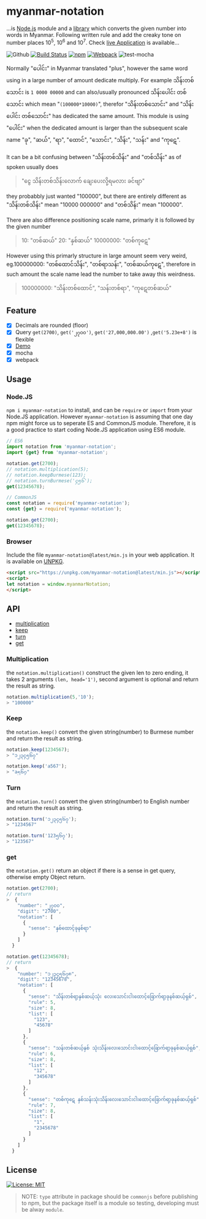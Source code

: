 # myanmar-notation

...is [Node.js](#node.js) module and a [library](#browser) which converts the given number into words in Myanmar. Following written rule and add the creaky tone on number places 10<sup>5</sup>, 10<sup>6</sup> and 10<sup>7</sup>. Check [live Application][demo] is available...

![Github][workflows]
[![Build Status][travis-svg]][travis]
[![npm][npm-svg]][npm]
[![Webpack][webpack-check]][latest-min]
![test-mocha]

Normally "ပေါင်း" in Myanmar translated "plus", however the same word using in a large number of amount dedicate multiply. For example
သိန်းတစ်သောင်း is `1 0000 00000` and can also/usually pronounced သိန်းပေါင်း တစ်သောင်း which mean "`(100000*10000)`", therefor "သိန်းတစ်သောင်း" and "သိန်းပေါင်း တစ်သောင်း" has dedicated the same amount. This module is using "ပေါင်း" when the dedicated amount is larger than the subsequent scale name "ခု", "ဆယ်", "ရာ", "ထောင်", "သောင်း", "သိန်း", "သန်း" and "ကု​ဋေ​".

It can be a bit confusing between "သိန်းတစ်သိန်း" and "တစ်သိန်း" as of spoken usually does

> "ငွေ သိန်းတစ်သိန်းလောက်  ချေးပေးလို့ရမလား ခင်ဗျာ"

they probabbly just wanted "100000",
but there are entirely different as "သိန်းတစ်သိန်း" mean "10000 000000" and "တစ်သိန်း" mean "100000".

There are also difference positioning scale name, primarly it is followed by the given number

> 10: "တစ်ဆယ်" 20: "နှစ်ဆယ်" 10000000: "တစ်ကု​ဋေ​"

However using this primarly structure in large amount seem very weird, eg.100000000: "တစ်ထောင်သိန်း", "တစ်ရာသန်း", "တစ်ဆယ်ကု​ဋေ​", therefore in such amount the scale name lead the number to take away this weirdness.

> 100000000: "သိန်းတစ်ထောင်", "သန်းတစ်ရာ", "ကု​ဋေ​တစ်ဆယ်"

## Feature

- [x] Decimals are rounded (floor)
- [x] Query `get(2700)`, `get('၂၇၀၀')`, `get('27,000,000.00')` ,`get('5.23e+8')` is flexible
- [x] [Demo][demo]
- [x] mocha
- [x] webpack

## Usage

### Node.JS

`npm i myanmar-notation` to install, and can be `require` or `import` from your Node.JS application. However `myanmar-notation` is assuming that one day npm might force us to seperate ES and CommonJS module. Therefore, it is a good practice to start coding Node.JS application using ES6 module.

```js
// ES6
import notation from 'myanmar-notation';
import {get} from 'myanmar-notation';

notation.get(2700);
// notation.multiplication(5);
// notation.keepBurmese(123);
// notation.turnBurmese('၄၅၆');
get(12345678);

// CommonJS
const notation = require('myanmar-notation');
const {get} = require('myanmar-notation');

notation.get(2700);
get(12345678);
```

### Browser

Include the file `myanmar-notation@latest/min.js` in your web application. It is available on [UNPKG][unpkg].

```html
<script src="https://unpkg.com/myanmar-notation@latest/min.js"></script>
<script>
let notation = window.myanmarNotation;
</script>
```

## API

- [multiplication](#multiplication)
- [keep](#keep)
- [turn](#turn)
- [get](#get)

### Multiplication

the `notation.multiplication()` construct the given len to zero ending, it takes 2 arguments `(len, head='1')`, second argument is optional and return the result as string.

```js
notation.multiplication(5,'10');
> "100000"
```

### Keep

the `notation.keep()` convert the given string(number) to Burmese number and return the result as string.

```js
notation.keep(1234567);
> "၁၂၃၄၅၆၇"

notation.keep('a567');
> "a၅၆၇"
```

### Turn

the `notation.turn()` convert the given string(number) to English number and return the result as string.

```js
notation.turn('၁၂၃၄၅၆၇');
> "1234567"

notation.turn('123၅၆၇');
> "123567"
```

### get

the `notation.get()` return an object if there is a sense in get query, otherwise empty Object return.

```js
notation.get(2700);
// return
>  {
    "number": "၂၇၀၀",
    "digit": "2700",
    "notation": [
      {
        "sense": "နှစ်ထောင့်ခုနစ်ရာ"
      }
    ]
  }

notation.get(12345678);
// return
>  {
    "number": "၁၂၃၄၅၆၇၈",
    "digit": "12345678",
    "notation": [
      {
        "sense": "သိန်းတစ်ရာ့နှစ်ဆယ့်သုံး လေးသောင်းငါးထောင့်ခြောက်ရာ့ခုနစ်ဆယ့်ရှစ်",
        "rule": 5,
        "size": 8,
        "list": [
          "123",
          "45678"
        ]
      },
      {
        "sense": "သန်းတစ်ဆယ့်နှစ် သုံးသိန်းလေးသောင်းငါးထောင့်ခြောက်ရာ့ခုနစ်ဆယ့်ရှစ်",
        "rule": 6,
        "size": 8,
        "list": [
          "12",
          "345678"
        ]
      },
      {
        "sense": "တစ်ကု​ဋေ​ နှစ်သန်းသုံးသိန်းလေးသောင်းငါးထောင့်ခြောက်ရာ့ခုနစ်ဆယ့်ရှစ်",
        "rule": 7,
        "size": 8,
        "list": [
          "1",
          "2345678"
        ]
      }
    ]
  }
```

## License

[![License: MIT][license]][license-url]

> NOTE: `type` attribute in package should be `commonjs` before publishing to npm, but the package itself is a module so testing, developing must be alway `module`.

[demo]: https://khensolomon.github.io/myanmar-notation/
[workflows]: https://github.com/khensolomon/myanmar-notation/workflows/Node/badge.svg
[test-mocha]: https://img.shields.io/badge/test-mocha-green.svg?longCache=true
[webpack-check]: https://img.shields.io/badge/webpack-yes-green.svg?longCache=true
[latest-min]: https://unpkg.com/myanmar-notation@latest/min.js
[unpkg]: https://unpkg.com/
[travis-svg]: https://travis-ci.com/khensolomon/myanmar-notation.svg
[travis]: https://travis-ci.com/khensolomon/myanmar-notation
[npm-svg]: https://img.shields.io/npm/dt/myanmar-notation.svg
[npm]: https://www.npmjs.com/package/myanmar-notation
[license]: https://img.shields.io/badge/License-MIT-brightgreen.svg?longCache=true&style=popout-square
[license-url]: https://opensource.org/licenses/MIT
